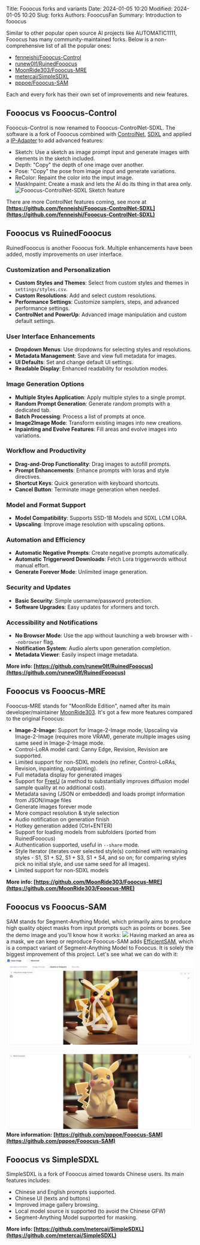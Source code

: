Title: Fooocus forks and variants
Date: 2024-01-05 10:20
Modified: 2024-01-05 10:20
Slug: forks
Authors: FooocusFan
Summary: Introduction to fooocus

Similar to other popular open source AI projects like AUTOMATIC1111, Fooocus has many community-maintained forks. Below is a non-comprehensive list of all the popular ones:

- [fenneishi/Fooocus-Control](https://github.com/fenneishi/Fooocus-Control)
- [runew0lf/RuinedFooocus](https://github.com/runew0lf/RuinedFooocus)  
- [MoonRide303/Fooocus-MRE](https://github.com/MoonRide303/Fooocus-MRE)  
- [metercai/SimpleSDXL](https://github.com/metercai/SimpleSDXL)
- [pppoe/Fooocus-SAM](https://github.com/pppoe/Fooocus-SAM)

Each and every fork has their own set of improvements and new features.

## Fooocus vs Fooocus-Control

Fooocus-Control is now renamed to Fooocus-ControlNet-SDXL.
The software is a fork of Fooocus combined with [ControlNet](https://github.com/lllyasviel/ControlNet), [SDXL](https://github.com/Stability-AI/generative-models) and applied a [IP-Adapter](https://ip-adapter.github.io/) to add advanced features:
- Sketch: Use a sketch as image prompt input and generate images with elements in the sketch included.
- Depth: "Copy" the depth of one image over another.
- Pose: "Copy" the pose from image input and generate variations.
- ReColor: Repaint the color into the imput image.
- MaskInpaint: Create a mask and lets the AI do its thing in that area only.
![Fooocus-ControlNet-SDXL Sketch feature](https://github.com/fenneishi/Fooocus-ControlNet-SDXL/raw/main/asset/sketch/sketch.png)

There are more ControlNet features coming, see more at **[https://github.com/fenneishi/Fooocus-ControlNet-SDXL](https://github.com/fenneishi/Fooocus-ControlNet-SDXL)**

## Fooocus vs RuinedFooocus

RuinedFooocus is another Fooocus fork. Multiple enhancements have been added, mostly improvements on user interface.
### Customization and Personalization
- **Custom Styles and Themes**: Select from custom styles and themes in `settings/styles.csv`.
- **Custom Resolutions**: Add and select custom resolutions.
- **Performance Settings**: Customize samplers, steps, and advanced performance settings.
- **ControlNet and PowerUp**: Advanced image manipulation and custom default settings.
### User Interface Enhancements
- **Dropdown Menus**: Use dropdowns for selecting styles and resolutions.
- **Metadata Management**: Save and view full metadata for images.
- **UI Defaults**: Set and change default UI settings.
- **Readable Display**: Enhanced readability for resolution modes.
### Image Generation Options
- **Multiple Styles Application**: Apply multiple styles to a single prompt.
- **Random Prompt Generation**: Generate random prompts with a dedicated tab.
- **Batch Processing**: Process a list of prompts at once.
- **Image2Image Mode**: Transform existing images into new creations.
- **Inpainting and Evolve Features**: Fill areas and evolve images into variations.
### Workflow and Productivity
- **Drag-and-Drop Functionality**: Drag images to autofill prompts.
- **Prompt Enhancements**: Enhance prompts with loras and style directives.
- **Shortcut Keys**: Quick generation with keyboard shortcuts.
- **Cancel Button**: Terminate image generation when needed.
### Model and Format Support
- **Model Compatibility**: Supports SSD-1B Models and SDXL LCM LORA.
- **Upscaling**: Improve image resolution with upscaling options.
### Automation and Efficiency
- **Automatic Negative Prompts**: Create negative prompts automatically.
- **Automatic Triggerword Downloads**: Fetch Lora triggerwords without manual effort.
- **Generate Forever Mode**: Unlimited image generation.
### Security and Updates
- **Basic Security**: Simple username/password protection.
- **Software Upgrades**: Easy updates for xformers and torch.
### Accessibility and Notifications
- **No Browser Mode**: Use the app without launching a web browser with `--nobrowser` flag.
- **Notification System**: Audio alerts upon generation completion.
- **Metadata Viewer**: Easily inspect image metadata.

**More info: [https://github.com/runew0lf/RuinedFooocus](https://github.com/runew0lf/RuinedFooocus)**

## Fooocus vs Fooocus-MRE

Fooocus-MRE stands for "MoonRide Edition", named after its main developer/maintainer [MoonRide303](https://github.com/MoonRide303). It's got a few more features compared to the original Fooocus:
- **Image-2-Image:** Support for Image-2-Image mode, Upscaling via Image-2-Image (requires more VRAM), generate multiple images using same seed in Image-2-Image mode.
- Control-LoRA model card:  Canny Edge, Revision, Revision are supported.
- Limited support for non-SDXL models (no refiner, Control-LoRAs, Revision, inpainting, outpainting).
- Full metadata display for generated images
- Support for [FreeU](https://chenyangsi.top/FreeU/) (a method to substantially improves diffusion model sample quality at no additional cost).
- Metadata saving (JSON or embedded) and loads prompt information from JSON/image files
- Generate images forever mode
- More compact resolution & style selection
- Audio notification on generation finish
- Hotkey generation added (Ctrl+ENTER)
- Support for loading models from subfolders (ported from RuinedFooocus)
- Authentication supported, useful in `--share` mode.
- Style Iterator (iterates over selected style(s) combined with remaining styles - S1, S1 + S2, S1 + S3, S1 + S4, and so on; for comparing styles pick no initial style, and use same seed for all images).
- Limited support for non-SDXL models

**More info: [https://github.com/MoonRide303/Fooocus-MRE](https://github.com/MoonRide303/Fooocus-MRE)**

## Fooocus vs Fooocus-SAM

SAM stands for Segment-Anything Model, which primarily aims to produce high quality object masks from input prompts such as points or boxes. See the demo image and you'll know how it works:
![](https://github.com/facebookresearch/segment-anything/raw/main/assets/masks2.jpg?raw=true)
Having marked an area as a mask, we can keep or reproduce 
Fooocus-SAM adds [EfficientSAM](https://github.com/yformer/EfficientSAM), which is a compact variant of Segment-Anything Model to Fooocus. It is solely the biggest improvement of this project. Let's see what we can do with it:
![Fooocus-SAM draw the mask](https://raw.githubusercontent.com/pppoe/images-repo/main/blog/fooocus-sam/sam-mask.webp)

![Fooocus-SAM mask identified](https://raw.githubusercontent.com/pppoe/images-repo/main/blog/fooocus-sam/sam-mask-res.webp)
**More information: [https://github.com/pppoe/Fooocus-SAM](https://github.com/pppoe/Fooocus-SAM)**

## Fooocus vs SimpleSDXL

SimpleSDXL is a fork of Fooocus aimed towards Chinese users. Its main features includes:
- Chinese and English prompts supported.
- Chinese UI (texts and buttons)
- Improved image gallery browsing.
- Local model source is supported (to avoid the Chinese GFW)
- Segment-Anything Model supported for masking.

**More info: [https://github.com/metercai/SimpleSDXL](https://github.com/metercai/SimpleSDXL)**